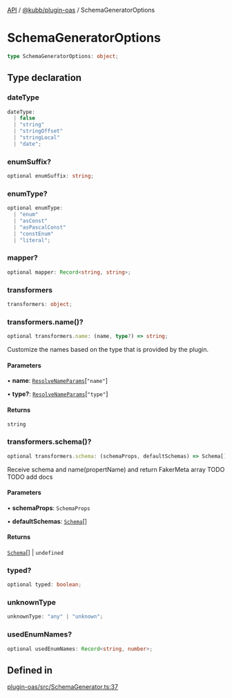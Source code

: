 [API](../../../packages.md) / [@kubb/plugin-oas](../index.md) / SchemaGeneratorOptions

# SchemaGeneratorOptions

```ts
type SchemaGeneratorOptions: object;
```

## Type declaration

### dateType

```ts
dateType: 
  | false
  | "string"
  | "stringOffset"
  | "stringLocal"
  | "date";
```

### enumSuffix?

```ts
optional enumSuffix: string;
```

### enumType?

```ts
optional enumType: 
  | "enum"
  | "asConst"
  | "asPascalConst"
  | "constEnum"
  | "literal";
```

### mapper?

```ts
optional mapper: Record<string, string>;
```

### transformers

```ts
transformers: object;
```

### transformers.name()?

```ts
optional transformers.name: (name, type?) => string;
```

Customize the names based on the type that is provided by the plugin.

#### Parameters

• **name**: [`ResolveNameParams`](../../core/type-aliases/ResolveNameParams.md)\[`"name"`\]

• **type?**: [`ResolveNameParams`](../../core/type-aliases/ResolveNameParams.md)\[`"type"`\]

#### Returns

`string`

### transformers.schema()?

```ts
optional transformers.schema: (schemaProps, defaultSchemas) => Schema[] | undefined;
```

Receive schema and name(propertName) and return FakerMeta array
TODO TODO add docs

#### Parameters

• **schemaProps**: `SchemaProps`

• **defaultSchemas**: [`Schema`](Schema.md)[]

#### Returns

[`Schema`](Schema.md)[] \| `undefined`

### typed?

```ts
optional typed: boolean;
```

### unknownType

```ts
unknownType: "any" | "unknown";
```

### usedEnumNames?

```ts
optional usedEnumNames: Record<string, number>;
```

## Defined in

[plugin-oas/src/SchemaGenerator.ts:37](https://github.com/kubb-project/kubb/blob/7f30045af96d8c89b6cda0a30f7535f095a0cb45/packages/plugin-oas/src/SchemaGenerator.ts#L37)

